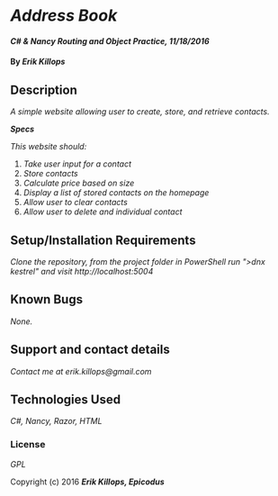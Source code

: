 # _Address Book_

#### _C# & Nancy Routing and Object Practice, 11/18/2016_

#### By _**Erik Killops**_

## Description

_A simple website allowing user to create, store, and retrieve contacts._

_**Specs**_

_This website should:_

1. _Take user input for a contact_
2. _Store contacts_
3. _Calculate price based on size_
4. _Display a list of stored contacts on the homepage_
5. _Allow user to clear contacts_
6. _Allow user to delete and individual contact_

## Setup/Installation Requirements

 _Clone the repository, from the project folder in PowerShell run ">dnx kestrel" and visit http://localhost:5004_

## Known Bugs

_None._

## Support and contact details

_Contact me at erik.killops@gmail.com_

## Technologies Used

_C#, Nancy, Razor, HTML_

### License

*GPL*

Copyright (c) 2016 **_Erik Killops, Epicodus_**
